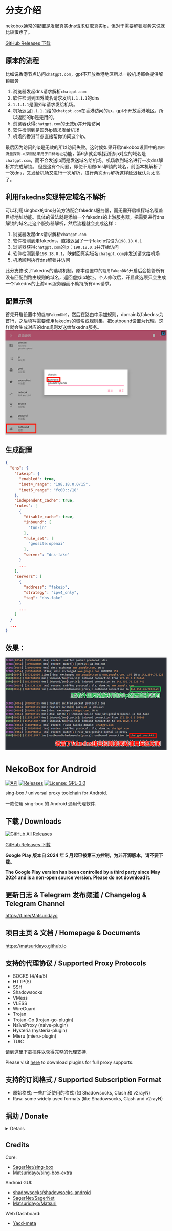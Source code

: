 # 分支介绍

nekobox通常的配置是发起真实dns请求获取真实ip，但对于需要解锁服务来说就比较蛋疼了。

[GitHub Releases 下载](https://github.com/zizzdog/NekoBoxForAndroid/releases)

## 原本的流程
比如说香港节点访问`chatgpt.com`，gpt不开放香港地区所以一般机场都会提供解锁服务
1. 浏览器发起dns请求解析`chatgpt.com`
2. 软件检测到国外域名请求发给`1.1.1.1`的dns
3. `1.1.1.1`是国外ip请求发给机场。
4. 机场返回`1.1.1.1`给的`chatgpt.com`在香港访问的ip，gpt不开放香港地区，所以返回的ip是无用的。
5. 浏览器获得`chatgpt.com`的无效ip并开始访问
6. 软件检测到是国外ip请求发给机场
7. 机场的香港节点直接帮你访问这个ip。

最后因为访问的ip是无效的所以访问失败。这时候如果开启nekobox设置中的`启用流量探测->探测结果用于目标地址`功能，第6步就会嗅探到该ip对应的域名是`chatgpt.com`，而不会发送ip而是发送域名给机场。机场收到域名进行一次dns解析并完成解锁。
但是这有个问题，即使不用做dns解锁的域名，前面本机解析了一次dns，又发给机场又进行一次解析，进行两次dns解析这样延迟我认为太高了。

## 利用fakedns实现特定域名不解析
可以利用singbox的dns分流方法配合fakedns服务器，而无需开启嗅探域名覆盖目标地址功能。具体的做法就是添加一个fakedns的上游服务器，把需要进行dns解锁的域名走这个服务器解析，然后流程就会变成这样：
1. 浏览器发起dns请求解析`chatgpt.com`
2. 软件检测到走fakedns，直接返回了一个fakeip假设为`198.18.0.1`
3. 浏览器获得`chatgpt.com`的ip：`198.18.0.1`并开始访问
4. 软件检测到是`198.18.0.1`，映射回真实域名`chatgpt.com`并发送请求给机场
5. 机场顺利执行dns解锁并访问


此分支修改了fakedns的选项机制。原本设置中的`启用FakenDNS`开启后会接管所有没有匹配到路由规则的域名，返回虚拟ip地址。个人修改后，开启此选项只会生成一个fakedns的上游dns服务器而不劫持所有dns请求。
## 配置示例
首先开启设置中的`启用FakenDNS`，然后在路由中添加规则，domain以fakedns:为首行，之后填写需要使用fakedns的域名或规则集，把outbound设置为代理，这样就会生成对应的dns规则发送给fakedns服务。
![设置示例](%E8%AE%BE%E7%BD%AE%E7%A4%BA%E4%BE%8B.png)

## 生成配置
```json
{
  "dns": {
    "fakeip": {
      "enabled": true,
      "inet4_range": "198.18.0.0/15",
      "inet6_range": "fc00::/18"
    },
    "independent_cache": true,
    "rules": [
      {
        "disable_cache": true,
        "inbound": [
          "tun-in"
        ],
        "rule_set": [
          "geosite:openai"
        ],
        "server": "dns-fake"
      }
      ...
    ],
    "servers": [
      {
        "address": "fakeip",
        "strategy": "ipv4_only",
        "tag": "dns-fake"
      }
      ...
    ]
  }
  ...
}
```

## 效果：
![效果](%E6%95%88%E6%9E%9C.png)

# NekoBox for Android

[![API](https://img.shields.io/badge/API-21%2B-brightgreen.svg?style=flat)](https://android-arsenal.com/api?level=21)
[![Releases](https://img.shields.io/github/v/release/MatsuriDayo/NekoBoxForAndroid)](https://github.com/MatsuriDayo/NekoBoxForAndroid/releases)
[![License: GPL-3.0](https://img.shields.io/badge/license-GPL--3.0-orange.svg)](https://www.gnu.org/licenses/gpl-3.0)

sing-box / universal proxy toolchain for Android.

一款使用 sing-box 的 Android 通用代理软件.

## 下载 / Downloads

[![GitHub All Releases](https://img.shields.io/github/downloads/Matsuridayo/NekoBoxForAndroid/total?label=downloads-total&logo=github&style=flat-square)](https://github.com/Matsuridayo/NekoBoxForAndroid/releases)

[GitHub Releases 下载](https://github.com/Matsuridayo/NekoBoxForAndroid/releases)

**Google Play 版本自 2024 年 5 月起已被第三方控制，为非开源版本，请不要下载。**

**The Google Play version has been controlled by a third party since May 2024 and is a non-open source version. Please do not download it.**

## 更新日志 & Telegram 发布频道 / Changelog & Telegram Channel

https://t.me/Matsuridayo

## 项目主页 & 文档 / Homepage & Documents

https://matsuridayo.github.io

## 支持的代理协议 / Supported Proxy Protocols

* SOCKS (4/4a/5)
* HTTP(S)
* SSH
* Shadowsocks
* VMess
* VLESS
* WireGuard
* Trojan
* Trojan-Go (trojan-go-plugin)
* NaïveProxy (naive-plugin)
* Hysteria (hysteria-plugin)
* Mieru (mieru-plugin)
* TUIC

请到[这里](https://matsuridayo.github.io/m-plugin/)下载插件以获得完整的代理支持.

Please visit [here](https://matsuridayo.github.io/m-plugin/) to download plugins for full proxy supports.

## 支持的订阅格式 / Supported Subscription Format

* 原始格式: 一些广泛使用的格式 (如 Shadowsocks, Clash 和 v2rayN)
* Raw: some widely used formats (like Shadowsocks, Clash and v2rayN)

## 捐助 / Donate

<details>

如果这个项目对您有帮助, 可以通过捐赠的方式帮助我们维持这个项目.

捐赠满等额 50 USD 可以在「[捐赠榜](https://mtrdnt.pages.dev/donation_list)」显示头像, 如果您未被添加到这里, 欢迎联系我们补充.

Donations of 50 USD or more can display your avatar on the [Donation List](https://mtrdnt.pages.dev/donation_list). If you are not added here, please contact us to add it.

USDT TRC20

`TRhnA7SXE5Sap5gSG3ijxRmdYFiD4KRhPs`

XMR

`49bwESYQjoRL3xmvTcjZKHEKaiGywjLYVQJMUv79bXonGiyDCs8AzE3KiGW2ytTybBCpWJUvov8SjZZEGg66a4e59GXa6k5`

</details>

## Credits

Core:
- [SagerNet/sing-box](https://github.com/SagerNet/sing-box)
- [Matsuridayo/sing-box-extra](https://github.com/MatsuriDayo/sing-box-extra)

Android GUI:
- [shadowsocks/shadowsocks-android](https://github.com/shadowsocks/shadowsocks-android)
- [SagerNet/SagerNet](https://github.com/SagerNet/SagerNet)
- [Matsuridayo/Matsuri](https://github.com/MatsuriDayo/Matsuri)

Web Dashboard:
- [Yacd-meta](https://github.com/MetaCubeX/Yacd-meta)

